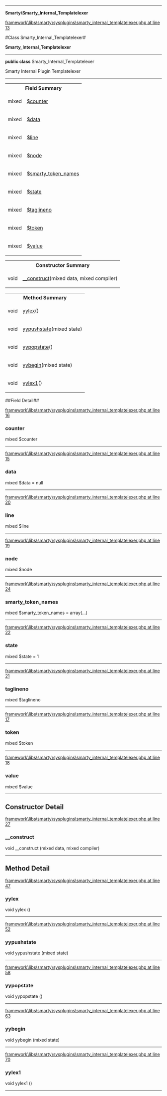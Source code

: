 

- - -

**Smarty\Smarty_Internal_Templatelexer**


<a href="https://github.com/JeyDotC/Hirudo/blob/master/framework/libs/smarty/sysplugins/smarty_internal_templatelexer.php#L13" target='_blank'>framework\libs\smarty\sysplugins\smarty_internal_templatelexer.php at line 13</a>

#Class Smarty_Internal_Templatelexer#

**Smarty_Internal_Templatelexer**




- - -

<p><strong>public  class</strong> <span>Smarty_Internal_Templatelexer</span></p>

<div class="comment" id="overview_description"><p>Smarty Internal Plugin Templatelexer</p></div>



<hr />



<table id="summary_field">
<tr><th colspan="2">Field Summary</th></tr>
<tr>
<td><span class='k'></span> <span class='nx'>mixed</span></td>
<td class="description"><p class="name" ><a href="https://github.com/JeyDotC/Hirudo-docs/blob/master/Smarty/Smarty_Internal_Templatelexer.md#counter"> $counter</a>
                                </p></td>
</tr>
<tr>
<td><span class='k'></span> <span class='nx'>mixed</span></td>
<td class="description"><p class="name" ><a href="https://github.com/JeyDotC/Hirudo-docs/blob/master/Smarty/Smarty_Internal_Templatelexer.md#data"> $data</a>
                                </p></td>
</tr>
<tr>
<td><span class='k'></span> <span class='nx'>mixed</span></td>
<td class="description"><p class="name" ><a href="https://github.com/JeyDotC/Hirudo-docs/blob/master/Smarty/Smarty_Internal_Templatelexer.md#line"> $line</a>
                                </p></td>
</tr>
<tr>
<td><span class='k'></span> <span class='nx'>mixed</span></td>
<td class="description"><p class="name" ><a href="https://github.com/JeyDotC/Hirudo-docs/blob/master/Smarty/Smarty_Internal_Templatelexer.md#node"> $node</a>
                                </p></td>
</tr>
<tr>
<td><span class='k'></span> <span class='nx'>mixed</span></td>
<td class="description"><p class="name" ><a href="https://github.com/JeyDotC/Hirudo-docs/blob/master/Smarty/Smarty_Internal_Templatelexer.md#smarty_token_names"> $smarty_token_names</a>
                                </p></td>
</tr>
<tr>
<td><span class='k'></span> <span class='nx'>mixed</span></td>
<td class="description"><p class="name" ><a href="https://github.com/JeyDotC/Hirudo-docs/blob/master/Smarty/Smarty_Internal_Templatelexer.md#state"> $state</a>
                                </p></td>
</tr>
<tr>
<td><span class='k'></span> <span class='nx'>mixed</span></td>
<td class="description"><p class="name" ><a href="https://github.com/JeyDotC/Hirudo-docs/blob/master/Smarty/Smarty_Internal_Templatelexer.md#taglineno"> $taglineno</a>
                                </p></td>
</tr>
<tr>
<td><span class='k'></span> <span class='nx'>mixed</span></td>
<td class="description"><p class="name" ><a href="https://github.com/JeyDotC/Hirudo-docs/blob/master/Smarty/Smarty_Internal_Templatelexer.md#token"> $token</a>
                                </p></td>
</tr>
<tr>
<td><span class='k'></span> <span class='nx'>mixed</span></td>
<td class="description"><p class="name" ><a href="https://github.com/JeyDotC/Hirudo-docs/blob/master/Smarty/Smarty_Internal_Templatelexer.md#value"> $value</a>
                                </p></td>
</tr>
</table>

<table id="summary_constructor">
<tr><th colspan="2">Constructor Summary</th></tr>
<tr>
<td><span class='k'></span> <span class='nx'>void</span></td>
<td class="description"><p class="name"><a href="#__construct">__construct</a>(mixed data, mixed compiler)</p></td>
</tr>
</table>

<table id="summary_method">
<tr><th colspan="2">Method Summary</th></tr>
<tr>
<td><span class='k'></span> <span class='nx'>void</span></td>
<td class="description"><p class="name"><a href="#yylex">yylex</a>()</p></td>
</tr>
<tr>
<td><span class='k'></span> <span class='nx'>void</span></td>
<td class="description"><p class="name"><a href="#yypushstate">yypushstate</a>(mixed state)</p></td>
</tr>
<tr>
<td><span class='k'></span> <span class='nx'>void</span></td>
<td class="description"><p class="name"><a href="#yypopstate">yypopstate</a>()</p></td>
</tr>
<tr>
<td><span class='k'></span> <span class='nx'>void</span></td>
<td class="description"><p class="name"><a href="#yybegin">yybegin</a>(mixed state)</p></td>
</tr>
<tr>
<td><span class='k'></span> <span class='nx'>void</span></td>
<td class="description"><p class="name"><a href="#yylex1">yylex1</a>()</p></td>
</tr>
</table>

##Field Detail##

<a href="https://github.com/JeyDotC/Hirudo/blob/master/framework/libs/smarty/sysplugins/smarty_internal_templatelexer.php#L16" target='_blank'>framework\libs\smarty\sysplugins\smarty_internal_templatelexer.php at line 16</a>

<h3 id="counter">counter</h3>
<span class='k'></span> <span class='nx'>mixed</span><span class='no'> $counter</span><div class="details">

</div>

- - -


<a href="https://github.com/JeyDotC/Hirudo/blob/master/framework/libs/smarty/sysplugins/smarty_internal_templatelexer.php#L15" target='_blank'>framework\libs\smarty\sysplugins\smarty_internal_templatelexer.php at line 15</a>

<h3 id="data">data</h3>
<span class='k'></span> <span class='nx'>mixed</span><span class='no'> $data</span><span class='o'> = null</span>

<div class="details">

</div>

- - -


<a href="https://github.com/JeyDotC/Hirudo/blob/master/framework/libs/smarty/sysplugins/smarty_internal_templatelexer.php#L20" target='_blank'>framework\libs\smarty\sysplugins\smarty_internal_templatelexer.php at line 20</a>

<h3 id="line">line</h3>
<span class='k'></span> <span class='nx'>mixed</span><span class='no'> $line</span><div class="details">

</div>

- - -


<a href="https://github.com/JeyDotC/Hirudo/blob/master/framework/libs/smarty/sysplugins/smarty_internal_templatelexer.php#L19" target='_blank'>framework\libs\smarty\sysplugins\smarty_internal_templatelexer.php at line 19</a>

<h3 id="node">node</h3>
<span class='k'></span> <span class='nx'>mixed</span><span class='no'> $node</span><div class="details">

</div>

- - -


<a href="https://github.com/JeyDotC/Hirudo/blob/master/framework/libs/smarty/sysplugins/smarty_internal_templatelexer.php#L24" target='_blank'>framework\libs\smarty\sysplugins\smarty_internal_templatelexer.php at line 24</a>

<h3 id="smarty_token_names">smarty_token_names</h3>
<span class='k'></span> <span class='nx'>mixed</span><span class='no'> $smarty_token_names</span><span class='o'> = array(...)</span>

<div class="details">

</div>

- - -


<a href="https://github.com/JeyDotC/Hirudo/blob/master/framework/libs/smarty/sysplugins/smarty_internal_templatelexer.php#L22" target='_blank'>framework\libs\smarty\sysplugins\smarty_internal_templatelexer.php at line 22</a>

<h3 id="state">state</h3>
<span class='k'></span> <span class='nx'>mixed</span><span class='no'> $state</span><span class='o'> = 1</span>

<div class="details">

</div>

- - -


<a href="https://github.com/JeyDotC/Hirudo/blob/master/framework/libs/smarty/sysplugins/smarty_internal_templatelexer.php#L21" target='_blank'>framework\libs\smarty\sysplugins\smarty_internal_templatelexer.php at line 21</a>

<h3 id="taglineno">taglineno</h3>
<span class='k'></span> <span class='nx'>mixed</span><span class='no'> $taglineno</span><div class="details">

</div>

- - -


<a href="https://github.com/JeyDotC/Hirudo/blob/master/framework/libs/smarty/sysplugins/smarty_internal_templatelexer.php#L17" target='_blank'>framework\libs\smarty\sysplugins\smarty_internal_templatelexer.php at line 17</a>

<h3 id="token">token</h3>
<span class='k'></span> <span class='nx'>mixed</span><span class='no'> $token</span><div class="details">

</div>

- - -


<a href="https://github.com/JeyDotC/Hirudo/blob/master/framework/libs/smarty/sysplugins/smarty_internal_templatelexer.php#L18" target='_blank'>framework\libs\smarty\sysplugins\smarty_internal_templatelexer.php at line 18</a>

<h3 id="value">value</h3>
<span class='k'></span> <span class='nx'>mixed</span><span class='no'> $value</span><div class="details">

</div>

- - -

<h2 id="detail_method">Constructor Detail</h2>

<a href="https://github.com/JeyDotC/Hirudo/blob/master/framework/libs/smarty/sysplugins/smarty_internal_templatelexer.php#L27" target='_blank'>framework\libs\smarty\sysplugins\smarty_internal_templatelexer.php at line 27</a>

<h3 id="__construct">__construct</h3>
<span class='k'></span> <span class='nx'>void</span> <span class='nf'>__construct</span> (mixed data, mixed compiler)

<div class="details">

</div>

- - -

<h2 id="detail_method">Method Detail</h2>

<a href="https://github.com/JeyDotC/Hirudo/blob/master/framework/libs/smarty/sysplugins/smarty_internal_templatelexer.php#L47" target='_blank'>framework\libs\smarty\sysplugins\smarty_internal_templatelexer.php at line 47</a>

<h3 id="yylex()">yylex</h3>
<span class='k'></span> <span class='nx'>void</span> <span class='nf'>yylex</span> ()

<div class="details">

</div>

- - -


<a href="https://github.com/JeyDotC/Hirudo/blob/master/framework/libs/smarty/sysplugins/smarty_internal_templatelexer.php#L52" target='_blank'>framework\libs\smarty\sysplugins\smarty_internal_templatelexer.php at line 52</a>

<h3 id="yypushstate()">yypushstate</h3>
<span class='k'></span> <span class='nx'>void</span> <span class='nf'>yypushstate</span> (mixed state)

<div class="details">

</div>

- - -


<a href="https://github.com/JeyDotC/Hirudo/blob/master/framework/libs/smarty/sysplugins/smarty_internal_templatelexer.php#L58" target='_blank'>framework\libs\smarty\sysplugins\smarty_internal_templatelexer.php at line 58</a>

<h3 id="yypopstate()">yypopstate</h3>
<span class='k'></span> <span class='nx'>void</span> <span class='nf'>yypopstate</span> ()

<div class="details">

</div>

- - -


<a href="https://github.com/JeyDotC/Hirudo/blob/master/framework/libs/smarty/sysplugins/smarty_internal_templatelexer.php#L63" target='_blank'>framework\libs\smarty\sysplugins\smarty_internal_templatelexer.php at line 63</a>

<h3 id="yybegin()">yybegin</h3>
<span class='k'></span> <span class='nx'>void</span> <span class='nf'>yybegin</span> (mixed state)

<div class="details">

</div>

- - -


<a href="https://github.com/JeyDotC/Hirudo/blob/master/framework/libs/smarty/sysplugins/smarty_internal_templatelexer.php#L70" target='_blank'>framework\libs\smarty\sysplugins\smarty_internal_templatelexer.php at line 70</a>

<h3 id="yylex1()">yylex1</h3>
<span class='k'></span> <span class='nx'>void</span> <span class='nf'>yylex1</span> ()

<div class="details">

</div>

- - -

